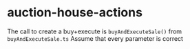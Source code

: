 # auction-house-actions

The call to create a buy+execute is ``buyAndExecuteSale()`` from ``buyAndExecuteSale.ts``
Assume that every parameter is correct
